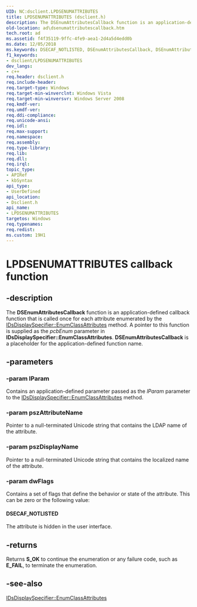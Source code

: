 ```yaml
---
UID: NC:dsclient.LPDSENUMATTRIBUTES
title: LPDSENUMATTRIBUTES (dsclient.h)
description: The DSEnumAttributesCallback function is an application-defined callback function that is called once for each attribute enumerated by the IDsDisplaySpecifier::EnumClassAttributes method.
old-location: ad\dsenumattributescallback.htm
tech.root: ad
ms.assetid: f4f35119-9ffc-4fe9-aea1-2d4a5d4edd0b
ms.date: 12/05/2018
ms.keywords: DSECAF_NOTLISTED, DSEnumAttributesCallback, DSEnumAttributesCallback callback, DSEnumAttributesCallback callback function [Active Directory], LPDSENUMATTRIBUTES, LPDSENUMATTRIBUTES callback function [Active Directory], ad.dsenumattributescallback, dsclient/DSEnumAttributesCallback
f1_keywords:
- dsclient/LPDSENUMATTRIBUTES
dev_langs:
- c++
req.header: dsclient.h
req.include-header: 
req.target-type: Windows
req.target-min-winverclnt: Windows Vista
req.target-min-winversvr: Windows Server 2008
req.kmdf-ver: 
req.umdf-ver: 
req.ddi-compliance: 
req.unicode-ansi: 
req.idl: 
req.max-support: 
req.namespace: 
req.assembly: 
req.type-library: 
req.lib: 
req.dll: 
req.irql: 
topic_type:
- APIRef
- kbSyntax
api_type:
- UserDefined
api_location:
- Dsclient.h
api_name:
- LPDSENUMATTRIBUTES
targetos: Windows
req.typenames: 
req.redist: 
ms.custom: 19H1
---
```


# LPDSENUMATTRIBUTES callback function


## -description


The <b>DSEnumAttributesCallback</b> function is an application-defined callback function that is called once for each attribute enumerated by the <a href="https://docs.microsoft.com/windows/desktop/api/dsclient/nf-dsclient-idsdisplayspecifier-enumclassattributes">IDsDisplaySpecifier::EnumClassAttributes</a> method. A pointer to this function is supplied as the <i>pcbEnum</i> parameter in <b>IDsDisplaySpecifier::EnumClassAttributes</b>. <b>DSEnumAttributesCallback</b> is a placeholder for the application-defined function name.


## -parameters




### -param lParam

Contains an application-defined  parameter  passed as the <i>lParam</i> parameter to the <a href="https://docs.microsoft.com/windows/desktop/api/dsclient/nf-dsclient-idsdisplayspecifier-enumclassattributes">IDsDisplaySpecifier::EnumClassAttributes</a> method.


### -param pszAttributeName

Pointer to a null-terminated Unicode string that contains the LDAP name of the attribute.


### -param pszDisplayName

Pointer to a null-terminated Unicode string that contains the localized name of the attribute.


### -param dwFlags

Contains a set of flags that define the behavior or state of the attribute. This can be zero or the following value:



#### DSECAF_NOTLISTED

The attribute is hidden in the user interface.


## -returns



Returns <b>S_OK</b> to continue the enumeration or any failure code, such as <b>E_FAIL</b>, to terminate the enumeration.




## -see-also




<a href="https://docs.microsoft.com/windows/desktop/api/dsclient/nf-dsclient-idsdisplayspecifier-enumclassattributes">IDsDisplaySpecifier::EnumClassAttributes</a>
 

 


